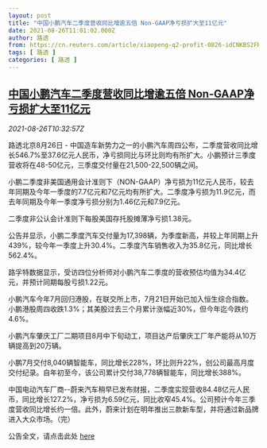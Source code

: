 ```yaml
---
layout: post
title: "中国小鹏汽车二季度营收同比增逾五倍 Non-GAAP净亏损扩大至11亿元"
date: 2021-08-26T11:01:02.000Z
author: 路透
from: https://cn.reuters.com/article/xiaopeng-q2-profit-0826-idCNKBS2FR0X6
tags: [ 路透 ]
categories: [ 路透 ]
---
```

<!--1629975662000-->
[中国小鹏汽车二季度营收同比增逾五倍 Non-GAAP净亏损扩大至11亿元](https://cn.reuters.com/article/xiaopeng-q2-profit-0826-idCNKBS2FR0X6)
------

<div>
<div><i>2021-08-26T10:32:57Z</i></div><p>路透北京8月26日 - 中国造车新势力之一的小鹏汽车周四公布，二季度营收同比增长546.7%至37.6亿元人民币，净亏损同比与环比则均有所扩大。小鹏预计三季度营收将在48-50亿元，三季度交付量在21,500-22,500辆之间。</p><p>小鹏二季度非美国通用会计准则下（NON-GAAP）净亏损为11亿元人民币，较去年同期及今年一季度的7.7亿元和7亿元均有所扩大。二季度净亏损为11.9亿元，而去年同期及今年一季度净亏损分别为1.46亿元和7.9亿元。</p><p>二季度非公认会计准则下每股美国存托股摊薄净亏损1.38元。</p><p>公告并显示，小鹏二季度汽车交付量为17,398辆，为季度新高，并较上年同期上升439%，较今年一季度上升30.4%。二季度汽车销售收入为35.8亿元，同比增长562.4%。</p><p>路孚特数据显示，受访四位分析师对小鹏汽车二季度的营收预估均值为34.4亿元，并预计同期每股亏损1.22元。</p><p>小鹏汽车今年7月回归港股，在联交所上市，7月21日开始已加入恒生综合指数。小鹏港股周四收跌1.3%；其美股过去三个月累计涨幅近30%，但今年迄今跌约4.6%。</p><p>小鹏汽车肇庆工厂二期项目8月中下旬动工，项目达产后肇庆工厂年产能将从10万辆提高到20万辆。</p><p>小鹏7月交付8,040辆智能车，同比增长228%，环比则升22%，创公司最高月度交付纪录。自年初至今，该公司累计交付38,778辆智能车，同比增长388%。</p><p>中国电动汽车厂商--蔚来汽车稍早已发布财报，二季度实现营收84.48亿元人民币，同比增长127.2%，净亏损为6.59亿元，同比收窄45.4%。公司预计今年三季度营收同比增长约一倍。此外，蔚来计划在明年推出三款新车型，并将通过新品牌进入大众市场。（完）</p><p>公告全文，请点击此处 <a href="https://ir.xiaopeng.com/news/news-details/2021/XPeng-Reports-Second-Quarter-2021-Unaudited-Financial-Results/default.aspx">here</a></p>
</div>
